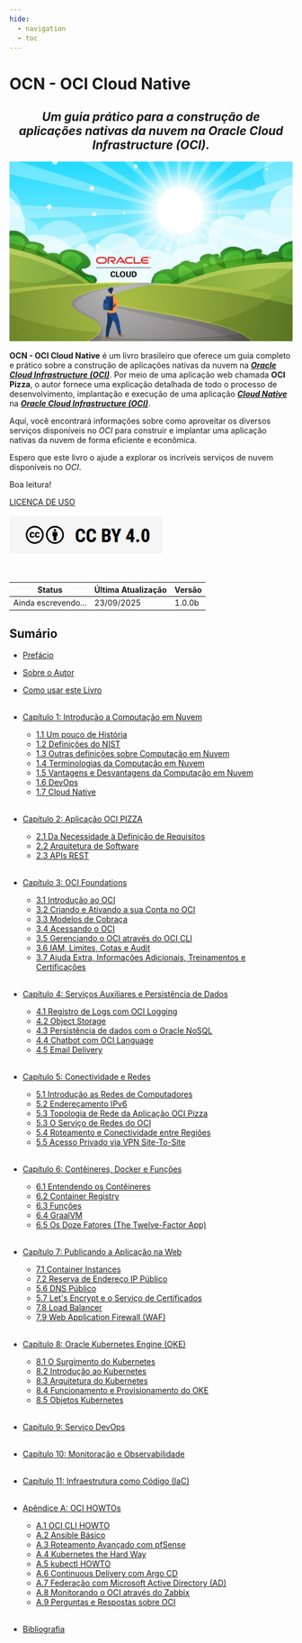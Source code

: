 ```yaml
---
hide:
  - navigation
  - toc
---
```


# OCN - OCI Cloud Native
<h2 style="text-align: center; font-style: italic;">
Um guia prático para a construção de aplicações nativas da nuvem na Oracle Cloud Infrastructure (OCI).
</h2>

![alt_text](./img/livro-ocn-logo-1.jpg "Livro: OCN - Oracle Cloud Native")
<br>

**OCN - OCI Cloud Native** é um livro brasileiro que oferece um guia completo e prático sobre a construção de aplicações nativas da nuvem na **_[Oracle Cloud Infrastructure (OCI)](https://www.oracle.com/cloud/)_**. Por meio de uma aplicação web chamada **OCI Pizza**, o autor fornece uma explicação detalhada de todo o processo de desenvolvimento, implantação e execução de uma aplicação **_[Cloud Native](https://github.com/cncf/toc/blob/main/DEFINITION.md#portugu%C3%AAs-brasileiro)_** na **_[Oracle Cloud Infrastructure (OCI)](https://www.oracle.com/cloud/)_**.

Aqui, você encontrará informações sobre como aproveitar os diversos serviços disponíveis no _OCI_ para construir e implantar uma aplicação nativas da nuvem de forma eficiente e econômica.

Espero que este livro o ajude a explorar os incríveis serviços de nuvem disponíveis no _OCI_.

Boa leitura!

[LICENÇA DE USO](./license.md)
<br><br>
<a href="/license/">
   <img src="./img/cc-by-40.png" alt="CC BY 4.0" class="align-left">
</a>
<br><br><br>

| Status              | Última Atualização | Versão   |
|---------------------|--------------------|----------|
| <span class="blink">Ainda escrevendo...</span> | 23/09/2025         | 1.0.0b   |

## Sumário

- [Prefácio](./prefacio.md)
- [Sobre o Autor](./sobre-o-autor.md)
- [Como usar este Livro](./como-usar-este-livro.md)
<br><br>

- [Capítulo 1: Introdução a Computação em Nuvem](./capitulo-1/index.md)
    - [1.1 Um pouco de História](./capitulo-1/um-pouco-de-historia.md)
    - [1.2 Definições do NIST](./capitulo-1/definicoes-do-nist.md)
    - [1.3 Outras definições sobre Computação em Nuvem](./capitulo-1/outras-definicoes-sobre-computacao-em-nuvem.md)
    - [1.4 Terminologias da Computação em Nuvem](./capitulo-1/terminologias-da-computacao-em-nuvem.md)
    - [1.5 Vantagens e Desvantagens da Computação em Nuvem](./capitulo-1/vantagens-e-desvantagens-da-computacao-em-nuvem.md)
    - [1.6 DevOps](./capitulo-1/devops.md)
    - [1.7 Cloud Native](./capitulo-1/cloud-native.md)
<br><br>

- [Capítulo 2: Aplicação OCI PIZZA](./capitulo-2/index.md)        
    - [2.1 Da Necessidade à Definição de Requisitos](./capitulo-2/da-necessidade-a-definicao-dos-requisitos.md)
    - [2.2 Arquitetura de Software](./capitulo-2/arquitetura-de-software.md)
    - [2.3 APIs REST](./capitulo-2/apis-rest.md)
<br><br>

- [Capítulo 3: OCI Foundations](./capitulo-3/index.md)
    - [3.1 Introdução ao OCI](./capitulo-3/introducao-ao-oci.md)
    - [3.2 Criando e Ativando a sua Conta no OCI](./capitulo-3/criando-e-ativando-a-sua-conta-no-oci.md)
    - [3.3 Modelos de Cobraça](./capitulo-3/modelos-de-cobraca.md)
    - [3.4 Acessando o OCI](./capitulo-3/acessando-o-oci.md)
    - [3.5 Gerenciando o OCI através do OCI CLI](./capitulo-3/gerenciando-o-oci-atraves-do-oci-cli.md)
    - [3.6 IAM, Limites, Cotas e Audit](./capitulo-3/iam-limites-cotas-e-audit.md)
    - [3.7 Ajuda Extra, Informações Adicionais, Treinamentos e Certificações](./capitulo-3/ajuda-extra-informacoes-adicionais-treinamentos-certificacoes.md)
<br><br>

- [Capítulo 4: Serviços Auxiliares e Persistência de Dados](./capitulo-4/index.md)
    - [4.1 Registro de Logs com OCI Logging](./capitulo-4/registro-de-logs-com-oci-logging.md)
    - [4.2 Object Storage](./capitulo-4/object-storage.md)
    - [4.3 Persistência de dados com o Oracle NoSQL](./capitulo-4/persistencia-de-dados-com-o-oracle-nosql.md)
    - [4.4 Chatbot com OCI Language](./capitulo-4/chatbot-com-oci-language.md)
    - [4.5 Email Delivery](./capitulo-4/email-delivery.md)
<br><br>

- [Capítulo 5: Conectividade e Redes](./capitulo-5/index.md)
    - [5.1 Introdução as Redes de Computadores](./capitulo-5/introducao-as-redes-de-computadores.md)
    - [5.2 Endereçamento IPv6](./capitulo-5/enderecamento-ipv6.md)
    - [5.3 Topologia de Rede da Aplicação OCI Pizza](/capitulo-5/topologia-de-rede-da-aplicacao-oci-pizza.md)
    - [5.3 O Serviço de Redes do OCI](./capitulo-5/o-servico-de-redes-do-oci.md)
    - [5.4 Roteamento e Conectividade entre Regiões](./capitulo-5/roteamento-e-conectividade-entre-regioes.md)
    - [5.5 Acesso Privado via VPN Site-To-Site](./capitulo-5/acesso-privado-via-vpn-site-to-site.md)
<br><br>

- [Capítulo 6: Contêineres, Docker e Funções](./capitulo-6/index.md)
    - [6.1 Entendendo os Contêineres](./capitulo-6/entendendo-os-conteineres.md)
    - [6.2 Container Registry](./capitulo-6/container-registry.md)    
    - [6.3 Funções](./capitulo-6/funcoes.md)
    - [6.4 GraalVM](./capitulo-6/graalvm.md)
    - [6.5 Os Doze Fatores (The Twelve-Factor App)](./capitulo-6/os-doze-fatores.md)
<br><br>

- [Capítulo 7: Publicando a Aplicação na Web](./capitulo-6/index.md)
    - [7.1 Container Instances](./capitulo-7/container-instances.md)
    - [7.2 Reserva de Endereço IP Público](./capitulo-7/reserva-de-endereco-ip-publico.md)
    - [5.6 DNS Público](./capitulo-7/dns-publico.md)
    - [5.7 Let's Encrypt e o Serviço de Certificados](./capitulo-7/lets-encrypt-e-o-servico-de-certificados.md)
    - [7.8 Load Balancer](./capitulo-7/load-balancer.md)
    - [7.9 Web Application Firewall (WAF)](./capitulo-7/web-application-firewall.md)
<br><br>   

- [Capítulo 8: Oracle Kubernetes Engine (OKE)](./capitulo-8/index.md)
    - [8.1 O Surgimento do Kubernetes](./capitulo-8/o-surgimento-do-kubernetes.md)
    - [8.2 Introdução ao Kubernetes](./capitulo-8/introducao-ao-kubernetes.md)
    - [8.3 Arquitetura do Kubernetes](./capitulo-8/arquitetura-do-kubernetes.md)
    - [8.4 Funcionamento e Provisionamento do OKE](./capitulo-8/funcionamento-e-provisionamento-do-oke.md)
    - [8.5 Objetos Kubernetes](./capitulo-8/objetos-kubernetes.md)
<br><br>

- [Capítulo 9: Serviço DevOps](./capitulo-9/index.md)
<br><br>

- [Capítulo 10: Monitoração e Observabilidade](./capitulo-10/index.md)
<br><br>

- [Capítulo 11: Infraestrutura como Código (IaC)](./capitulo-11/index.md)
<br><br>

- [Apêndice A: OCI HOWTOs](./apendice-a/index.md)
    - [A.1 OCI CLI HOWTO](./apendice-a/oci-cli-howto.md)
    - [A.2 Ansible Básico](./apendice-a/ansible-basico.md)
    - [A.3 Roteamento Avançado com pfSense](./apendice-a/roteamento-avancado-com-pfsense.md)    
    - [A.4 Kubernetes the Hard Way](./apendice-a/kubernetes-hard-way.md)
    - [A.5 kubectl HOWTO](./apendice-a/kubectl-howto.md)
    - [A.6 Continuous Delivery com Argo CD](./apendice-a/continuous-delivery-com-argo-cd.md)   
    - [A.7 Federação com Microsoft Active Directory (AD)](./apendice-a/federacao-com-microsoft-active-directory.md)
    - [A.8 Monitorando o OCI através do Zabbix](./apendice-a/monitorando-o-oci-atraves-do-zabbix.md)
    - [A.9 Perguntas e Respostas sobre OCI](./apendice-a/perguntas-e-respostas-sobre-oci.md)
<br><br>

- [Bibliografia](./bibliografia.md)

